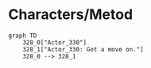 # Characters/Metod


```mermaid
graph TD
    328_0["Actor_330"]
    328_1["Actor_330: Get a move on."]
    328_0 --> 328_1
```
